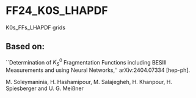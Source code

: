 # FF24_K0S_LHAPDF
K0s_FFs_LHAPDF grids

## Based on:
``Determination of $K^0_S$ Fragmentation Functions including BESIII Measurements and using Neural Networks,''
arXiv:2404.07334 [hep-ph].

M. Soleymaninia, H. Hashamipour, M. Salajegheh, H. Khanpour, H. Spiesberger and U. G. Meißner
